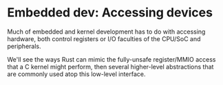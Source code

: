 # Embedded dev: Accessing devices

Much of embedded and kernel development has to do with accessing hardware, both control registers or I/O faculties of the CPU/SoC and peripherals.

We'll see the ways Rust can mimic the fully-unsafe register/MMIO access that a C kernel might perform, then several higher-level abstractions that are commonly used atop this low-level interface.
